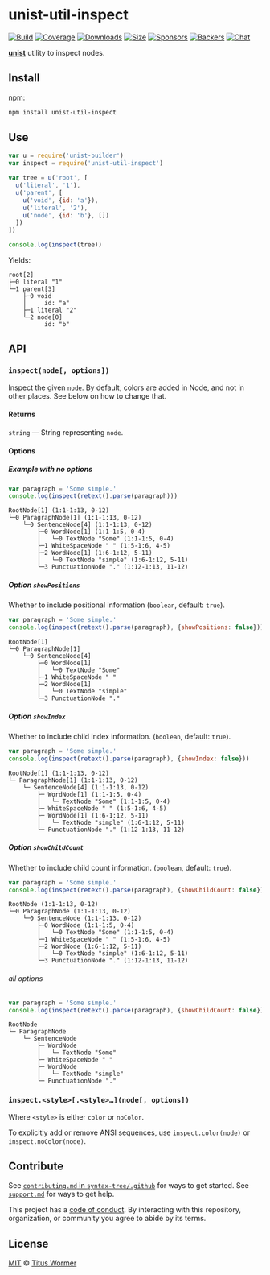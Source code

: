 # unist-util-inspect

[![Build][build-badge]][build]
[![Coverage][coverage-badge]][coverage]
[![Downloads][downloads-badge]][downloads]
[![Size][size-badge]][size]
[![Sponsors][sponsors-badge]][collective]
[![Backers][backers-badge]][collective]
[![Chat][chat-badge]][chat]

[**unist**][unist] utility to inspect nodes.

## Install

[npm][]:

```sh
npm install unist-util-inspect
```

## Use

```js
var u = require('unist-builder')
var inspect = require('unist-util-inspect')

var tree = u('root', [
  u('literal', '1'),
  u('parent', [
    u('void', {id: 'a'}),
    u('literal', '2'),
    u('node', {id: 'b'}, [])
  ])
])

console.log(inspect(tree))
```

Yields:

```text
root[2]
├─0 literal "1"
└─1 parent[3]
    ├─0 void
    │     id: "a"
    ├─1 literal "2"
    └─2 node[0]
          id: "b"
```

## API

### `inspect(node[, options])`

Inspect the given [`node`][node].
By default, colors are added in Node, and not in other places.
See below on how to change that.

#### Returns

`string` — String representing `node`.

#### Options

##### Example with no options

```javascript
var paragraph = 'Some simple.'
console.log(inspect(retext().parse(paragraph)))
```

```text
RootNode[1] (1:1-1:13, 0-12)
└─0 ParagraphNode[1] (1:1-1:13, 0-12)
    └─0 SentenceNode[4] (1:1-1:13, 0-12)
        ├─0 WordNode[1] (1:1-1:5, 0-4)
        │   └─0 TextNode "Some" (1:1-1:5, 0-4)
        ├─1 WhiteSpaceNode " " (1:5-1:6, 4-5)
        ├─2 WordNode[1] (1:6-1:12, 5-11)
        │   └─0 TextNode "simple" (1:6-1:12, 5-11)
        └─3 PunctuationNode "." (1:12-1:13, 11-12)
```
##### Option `showPositions`

Whether to include positional information (`boolean`, default: `true`).

```javascript
var paragraph = 'Some simple.'
console.log(inspect(retext().parse(paragraph), {showPositions: false}))
```

```text
RootNode[1]
└─0 ParagraphNode[1]
    └─0 SentenceNode[4]
        ├─0 WordNode[1]
        │   └─0 TextNode "Some"
        ├─1 WhiteSpaceNode " "
        ├─2 WordNode[1]
        │   └─0 TextNode "simple"
        └─3 PunctuationNode "."
```

##### Option `showIndex`

Whether to include child index information. (`boolean`, default: `true`).

```javascript
var paragraph = 'Some simple.'
console.log(inspect(retext().parse(paragraph), {showIndex: false}))
```

```text
RootNode[1] (1:1-1:13, 0-12)
└─ ParagraphNode[1] (1:1-1:13, 0-12)
    └─ SentenceNode[4] (1:1-1:13, 0-12)
        ├─ WordNode[1] (1:1-1:5, 0-4)
        │   └─ TextNode "Some" (1:1-1:5, 0-4)
        ├─ WhiteSpaceNode " " (1:5-1:6, 4-5)
        ├─ WordNode[1] (1:6-1:12, 5-11)
        │   └─ TextNode "simple" (1:6-1:12, 5-11)
        └─ PunctuationNode "." (1:12-1:13, 11-12)
```

##### Option `showChildCount`

Whether to include child count information. (`boolean`, default: `true`).

```javascript
var paragraph = 'Some simple.'
console.log(inspect(retext().parse(paragraph), {showChildCount: false}))
```

```text
RootNode (1:1-1:13, 0-12)
└─0 ParagraphNode (1:1-1:13, 0-12)
    └─0 SentenceNode (1:1-1:13, 0-12)
        ├─0 WordNode (1:1-1:5, 0-4)
        │   └─0 TextNode "Some" (1:1-1:5, 0-4)
        ├─1 WhiteSpaceNode " " (1:5-1:6, 4-5)
        ├─2 WordNode (1:6-1:12, 5-11)
        │   └─0 TextNode "simple" (1:6-1:12, 5-11)
        └─3 PunctuationNode "." (1:12-1:13, 11-12)
```
###### all options

```javascript
var paragraph = 'Some simple.'
console.log(inspect(retext().parse(paragraph), {showChildCount: false}))
```

```text
RootNode
└─ ParagraphNode
    └─ SentenceNode
        ├─ WordNode
        │   └─ TextNode "Some"
        ├─ WhiteSpaceNode " "
        ├─ WordNode
        │   └─ TextNode "simple"
        └─ PunctuationNode "."
```

### `inspect.<style>[.<style>…](node[, options])`

Where `<style>` is either `color` or `noColor`.

To explicitly add or remove ANSI sequences, use `inspect.color(node)` or
`inspect.noColor(node)`.

## Contribute

See [`contributing.md` in `syntax-tree/.github`][contributing] for ways to get
started.
See [`support.md`][support] for ways to get help.

This project has a [code of conduct][coc].
By interacting with this repository, organization, or community you agree to
abide by its terms.

## License

[MIT][license] © [Titus Wormer][author]

<!-- Definition -->

[build-badge]: https://img.shields.io/travis/syntax-tree/unist-util-inspect.svg

[build]: https://travis-ci.org/syntax-tree/unist-util-inspect

[coverage-badge]: https://img.shields.io/codecov/c/github/syntax-tree/unist-util-inspect.svg

[coverage]: https://codecov.io/github/syntax-tree/unist-util-inspect

[downloads-badge]: https://img.shields.io/npm/dm/unist-util-inspect.svg

[downloads]: https://www.npmjs.com/package/unist-util-inspect

[size-badge]: https://img.shields.io/bundlephobia/minzip/unist-util-inspect.svg

[size]: https://bundlephobia.com/result?p=unist-util-inspect

[sponsors-badge]: https://opencollective.com/unified/sponsors/badge.svg

[backers-badge]: https://opencollective.com/unified/backers/badge.svg

[collective]: https://opencollective.com/unified

[chat-badge]: https://img.shields.io/badge/chat-spectrum-7b16ff.svg

[chat]: https://spectrum.chat/unified/syntax-tree

[unist]: https://github.com/syntax-tree/unist

[npm]: https://docs.npmjs.com/cli/install

[node]: https://github.com/syntax-tree/unist#node

[license]: license

[author]: https://wooorm.com

[contributing]: https://github.com/syntax-tree/.github/blob/master/contributing.md

[support]: https://github.com/syntax-tree/.github/blob/master/support.md

[coc]: https://github.com/syntax-tree/.github/blob/master/code-of-conduct.md
